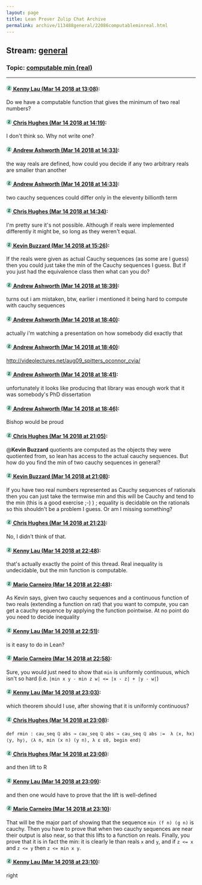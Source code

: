 ```yaml
---
layout: page
title: Lean Prover Zulip Chat Archive 
permalink: archive/113488general/22086computableminreal.html
---
```


## Stream: [general](index.html)
### Topic: [computable min (real)](22086computableminreal.html)

---

#### [![Click to go to Zulip](../../assets/img/zulip2.png) Kenny Lau (Mar 14 2018 at 13:08)](https://leanprover.zulipchat.com/#narrow/stream/113488-general/topic/computable%20min%20%28real%29/near/123699788):
Do we have a computable function that gives the minimum of two real numbers?

#### [![Click to go to Zulip](../../assets/img/zulip2.png) Chris Hughes (Mar 14 2018 at 14:19)](https://leanprover.zulipchat.com/#narrow/stream/113488-general/topic/computable%20min%20%28real%29/near/123701880):
I don't think so. Why not write one?

#### [![Click to go to Zulip](../../assets/img/zulip2.png) Andrew Ashworth (Mar 14 2018 at 14:33)](https://leanprover.zulipchat.com/#narrow/stream/113488-general/topic/computable%20min%20%28real%29/near/123702327):
the way reals are defined, how could you decide if any two arbitrary reals are smaller than another

#### [![Click to go to Zulip](../../assets/img/zulip2.png) Andrew Ashworth (Mar 14 2018 at 14:33)](https://leanprover.zulipchat.com/#narrow/stream/113488-general/topic/computable%20min%20%28real%29/near/123702332):
two cauchy sequences could differ only in the eleventy billionth term

#### [![Click to go to Zulip](../../assets/img/zulip2.png) Chris Hughes (Mar 14 2018 at 14:34)](https://leanprover.zulipchat.com/#narrow/stream/113488-general/topic/computable%20min%20%28real%29/near/123702377):
I'm pretty sure it's not possible. Although if reals were implemented differently it might be, so long as they weren't equal.

#### [![Click to go to Zulip](../../assets/img/zulip2.png) Kevin Buzzard (Mar 14 2018 at 15:26)](https://leanprover.zulipchat.com/#narrow/stream/113488-general/topic/computable%20min%20%28real%29/near/123704162):
If the reals were given as actual Cauchy sequences (as some are I guess) then you could just take the min of the Cauchy sequences I guess. But if you just had the equivalence class then what can you do?

#### [![Click to go to Zulip](../../assets/img/zulip2.png) Andrew Ashworth (Mar 14 2018 at 18:39)](https://leanprover.zulipchat.com/#narrow/stream/113488-general/topic/computable%20min%20%28real%29/near/123712992):
turns out i am mistaken, btw, earlier i mentioned it being hard to compute with cauchy sequences

#### [![Click to go to Zulip](../../assets/img/zulip2.png) Andrew Ashworth (Mar 14 2018 at 18:40)](https://leanprover.zulipchat.com/#narrow/stream/113488-general/topic/computable%20min%20%28real%29/near/123713037):
actually i'm watching a presentation on how somebody did exactly that

#### [![Click to go to Zulip](../../assets/img/zulip2.png) Andrew Ashworth (Mar 14 2018 at 18:40)](https://leanprover.zulipchat.com/#narrow/stream/113488-general/topic/computable%20min%20%28real%29/near/123713041):
http://videolectures.net/aug09_spitters_oconnor_cvia/

#### [![Click to go to Zulip](../../assets/img/zulip2.png) Andrew Ashworth (Mar 14 2018 at 18:41)](https://leanprover.zulipchat.com/#narrow/stream/113488-general/topic/computable%20min%20%28real%29/near/123713079):
unfortunately it looks like producing that library was enough work that it was somebody's PhD dissertation

#### [![Click to go to Zulip](../../assets/img/zulip2.png) Andrew Ashworth (Mar 14 2018 at 18:46)](https://leanprover.zulipchat.com/#narrow/stream/113488-general/topic/computable%20min%20%28real%29/near/123713300):
Bishop would be proud

#### [![Click to go to Zulip](../../assets/img/zulip2.png) Chris Hughes (Mar 14 2018 at 21:05)](https://leanprover.zulipchat.com/#narrow/stream/113488-general/topic/computable%20min%20%28real%29/near/123719063):
@**Kevin Buzzard** quotients are computed as the objects they were quotiented from, so lean has access to the actual cauchy sequences. But how do you find the min of two cauchy sequences in general?

#### [![Click to go to Zulip](../../assets/img/zulip2.png) Kevin Buzzard (Mar 14 2018 at 21:08)](https://leanprover.zulipchat.com/#narrow/stream/113488-general/topic/computable%20min%20%28real%29/near/123719304):
If you have two real numbers represented as Cauchy sequences of rationals then you can just take the termwise min and this will be Cauchy and tend to the min (this is a good exercise ;-) ) ; equality is decidable on the rationals so this shouldn't be a problem I guess. Or am I missing something?

#### [![Click to go to Zulip](../../assets/img/zulip2.png) Chris Hughes (Mar 14 2018 at 21:23)](https://leanprover.zulipchat.com/#narrow/stream/113488-general/topic/computable%20min%20%28real%29/near/123719909):
No, I didn't think of that.

#### [![Click to go to Zulip](../../assets/img/zulip2.png) Kenny Lau (Mar 14 2018 at 22:48)](https://leanprover.zulipchat.com/#narrow/stream/113488-general/topic/computable%20min%20%28real%29/near/123723307):
that's actually exactly the point of this thread. Real inequality is undecidable, but the min function is computable.

#### [![Click to go to Zulip](../../assets/img/zulip2.png) Mario Carneiro (Mar 14 2018 at 22:48)](https://leanprover.zulipchat.com/#narrow/stream/113488-general/topic/computable%20min%20%28real%29/near/123723311):
As Kevin says, given two cauchy sequences and a continuous function of two reals (extending a function on rat) that you want to compute, you can get a cauchy sequence by applying the function pointwise. At no point do you need to decide inequality

#### [![Click to go to Zulip](../../assets/img/zulip2.png) Kenny Lau (Mar 14 2018 at 22:51)](https://leanprover.zulipchat.com/#narrow/stream/113488-general/topic/computable%20min%20%28real%29/near/123723398):
is it easy to do in Lean?

#### [![Click to go to Zulip](../../assets/img/zulip2.png) Mario Carneiro (Mar 14 2018 at 22:58)](https://leanprover.zulipchat.com/#narrow/stream/113488-general/topic/computable%20min%20%28real%29/near/123723646):
Sure, you would just need to show that `min` is uniformly continuous, which isn't so hard (i.e. `|min x y - min z w| <= |x - z| + |y - w|`)

#### [![Click to go to Zulip](../../assets/img/zulip2.png) Kenny Lau (Mar 14 2018 at 23:03)](https://leanprover.zulipchat.com/#narrow/stream/113488-general/topic/computable%20min%20%28real%29/near/123723838):
which theorem should I use, after showing that it is uniformly continuous?

#### [![Click to go to Zulip](../../assets/img/zulip2.png) Chris Hughes (Mar 14 2018 at 23:08)](https://leanprover.zulipchat.com/#narrow/stream/113488-general/topic/computable%20min%20%28real%29/near/123724023):
`def rmin : cau_seq ℚ abs → cau_seq ℚ abs → cau_seq ℚ abs := 
λ ⟨x, hx⟩ ⟨y, hy⟩, ⟨λ n, min (x n) (y n), λ ε ε0, begin end⟩`

#### [![Click to go to Zulip](../../assets/img/zulip2.png) Chris Hughes (Mar 14 2018 at 23:08)](https://leanprover.zulipchat.com/#narrow/stream/113488-general/topic/computable%20min%20%28real%29/near/123724031):
and then lift to R

#### [![Click to go to Zulip](../../assets/img/zulip2.png) Kenny Lau (Mar 14 2018 at 23:09)](https://leanprover.zulipchat.com/#narrow/stream/113488-general/topic/computable%20min%20%28real%29/near/123724048):
and then one would have to prove that the lift is well-defined

#### [![Click to go to Zulip](../../assets/img/zulip2.png) Mario Carneiro (Mar 14 2018 at 23:10)](https://leanprover.zulipchat.com/#narrow/stream/113488-general/topic/computable%20min%20%28real%29/near/123724101):
That will be the major part of showing that the sequence `min (f n) (g n)` is cauchy. Then you have to prove that when two cauchy sequences are near their output is also near, so that this lifts to a function on reals. Finally, you prove that it is in fact the min: it is clearly le than reals `x` and `y`, and if `z <= x` and `z <= y` then `z <= min x y`.

#### [![Click to go to Zulip](../../assets/img/zulip2.png) Kenny Lau (Mar 14 2018 at 23:10)](https://leanprover.zulipchat.com/#narrow/stream/113488-general/topic/computable%20min%20%28real%29/near/123724108):
right

